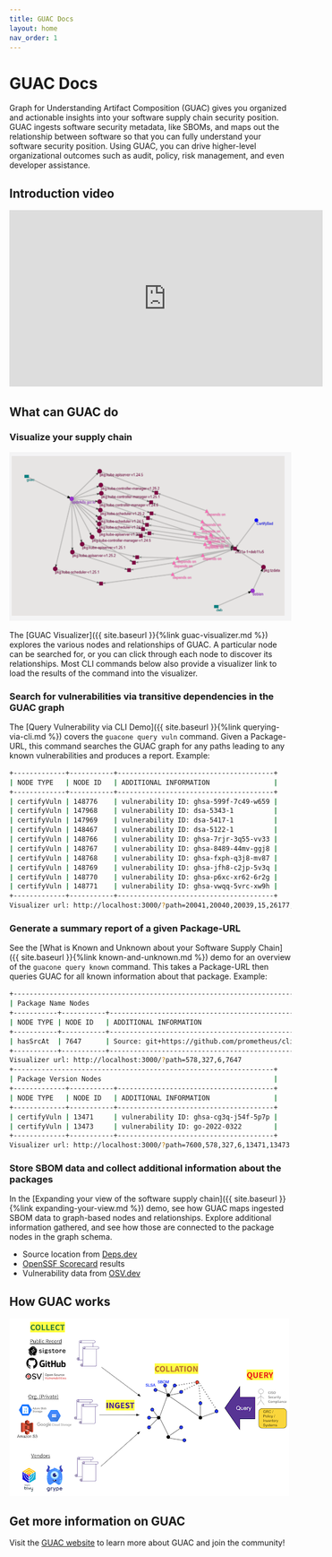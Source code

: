 ```yaml
---
title: GUAC Docs
layout: home
nav_order: 1
---
```


# GUAC Docs

Graph for Understanding Artifact Composition (GUAC) gives you organized and
actionable insights into your software supply chain security position. GUAC
ingests software security metadata, like SBOMs, and maps out the relationship
between software so that you can fully understand your software security
position. Using GUAC, you can drive higher-level organizational outcomes such as
audit, policy, risk management, and even developer assistance.

## Introduction video

<iframe width="560" height="315" src="https://www.youtube-nocookie.com/embed/U7jRTZUDHYM?si=zTeaZXIBEPd1ZV0y" title="YouTube video player" frameborder="0" allow="accelerometer; autoplay; clipboard-write; encrypted-media; gyroscope; picture-in-picture; web-share" allowfullscreen></iframe>

## What can GUAC do

### Visualize your supply chain

![GUAC Visualizer](assets/images/supplychain_dependencies_graph.png)

The [GUAC Visualizer]({{ site.baseurl }}{%link guac-visualizer.md %}) explores
the various nodes and relationships of GUAC. A particular node can be searched
for, or you can click through each node to discover its relationships. Most CLI
commands below also provide a visualizer link to load the results of the command
into the visualizer.

### Search for vulnerabilities via transitive dependencies in the GUAC graph

The [Query Vulnerability via CLI Demo]({{ site.baseurl }}{%link
querying-via-cli.md %}) covers the `guacone query vuln` command. Given a Package-URL,
this command searches the GUAC graph for any paths leading to any known vulnerabilities
and produces a report. Example:

```bash
+-------------+-----------+---------------------------------------+
| NODE TYPE   | NODE ID   | ADDITIONAL INFORMATION                |
+-------------+-----------+---------------------------------------+
| certifyVuln | 148776    | vulnerability ID: ghsa-599f-7c49-w659 |
| certifyVuln | 147968    | vulnerability ID: dsa-5343-1          |
| certifyVuln | 147969    | vulnerability ID: dsa-5417-1          |
| certifyVuln | 148467    | vulnerability ID: dsa-5122-1          |
| certifyVuln | 148766    | vulnerability ID: ghsa-7rjr-3q55-vv33 |
| certifyVuln | 148767    | vulnerability ID: ghsa-8489-44mv-ggj8 |
| certifyVuln | 148768    | vulnerability ID: ghsa-fxph-q3j8-mv87 |
| certifyVuln | 148769    | vulnerability ID: ghsa-jfh8-c2jp-5v3q |
| certifyVuln | 148770    | vulnerability ID: ghsa-p6xc-xr62-6r2g |
| certifyVuln | 148771    | vulnerability ID: ghsa-vwqq-5vrc-xw9h |
+-------------+-----------+---------------------------------------+
Visualizer url: http://localhost:3000/?path=20041,20040,20039,15,26177,22175,22174,20781,2455,147738,148776,26195,21827,2158,1302,1301,147731,147968,147815,147969,26202,74224,1411,147764,148467,26206,18025,18024,18023,147803,148766,147798,148767,147799,148768,147733,148769,147774,148770,147765,148771,75955,81946,87980,94043,99976,105990,1523,2110,2230,2360,2512,2744,3474,4167
```

### Generate a summary report of a given Package-URL

See the [What is Known and Unknown about your Software Supply Chain]({{
site.baseurl }}{%link known-and-unknown.md %}) demo for an overview of the `guacone query known`
command. This takes a Package-URL then queries GUAC for all known information about
that package. Example:

```bash
+---------------------------------------------------------------------------------+
| Package Name Nodes                                                              |
+-----------+-----------+---------------------------------------------------------+
| NODE TYPE | NODE ID   | ADDITIONAL INFORMATION                                  |
+-----------+-----------+---------------------------------------------------------+
| hasSrcAt  | 7647      | Source: git+https://github.com/prometheus/client_golang |
+-----------+-----------+---------------------------------------------------------+
Visualizer url: http://localhost:3000/?path=578,327,6,7647
+-----------------------------------------------------------------+
| Package Version Nodes                                           |
+-------------+-----------+---------------------------------------+
| NODE TYPE   | NODE ID   | ADDITIONAL INFORMATION                |
+-------------+-----------+---------------------------------------+
| certifyVuln | 13471     | vulnerability ID: ghsa-cg3q-j54f-5p7p |
| certifyVuln | 13473     | vulnerability ID: go-2022-0322        |
+-------------+-----------+---------------------------------------+
Visualizer url: http://localhost:3000/?path=7600,578,327,6,13471,13473
```

### Store SBOM data and collect additional information about the packages

In the [Expanding your view of the software supply chain]({{ site.baseurl
}}{%link expanding-your-view.md %}) demo, see how GUAC maps ingested SBOM data to
graph-based nodes and relationships. Explore additional information gathered, and
see how those are connected to the package nodes in the graph schema.

- Source location from [Deps.dev](https://deps.dev/)
- [OpenSSF Scorecard](https://securityscorecards.dev/) results
- Vulnerability data from [OSV.dev](https://osv.dev/)

## How GUAC works

![GUAC Diagram](assets/images/howguacworks.png)

## Get more information on GUAC

Visit the [GUAC website](https://guac.sh/) to learn more about GUAC and join the
community!
